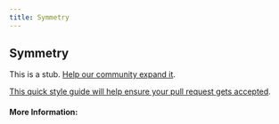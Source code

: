 ```yaml
---
title: Symmetry
---
```


## Symmetry

This is a stub. [Help our community expand it](https://github.com/freecodecamp/guides/tree/master/src/pages/articles/math/relations/symmetry/index.md).

[This quick style guide will help ensure your pull request gets accepted](https://github.com/freeCodeCamp/guides/blob/master/README.md).

<!-- The article goes here, in GitHub-flavored Markdown. Feel free to add YouTube videos, images, and CodePen/JSBin embeds  -->

#### More Information:
<!-- Please add any articles you think might be helpful to read before writing the article -->


